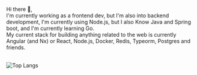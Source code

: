 

<br/>
Hi there 👋,<br/>
I'm currently working as a frontend dev, but I'm also into backend development, I'm currently using Node.js, but I also Know Java and Spring boot, and I'm currently learning Go.
<br/>
My current stack for building anything related to the web is currently Angular (and Nx) or React, Node.js, Docker, Redis, Typeorm, Postgres and friends.
<br/>
<br/>

![Top Langs](https://github-readme-stats-sigma-five.vercel.app/api/top-langs/?username=joaogabrielferr&hide=jupyter%20notebook&show_icons=true&theme=radical&layout=compact)


[1]: https://joaogabrielferr.github.io
[2]: https://www.linkedin.com/in/joaogabrielferr
[3]: mailto:joaogabrielferr@gmail.com
